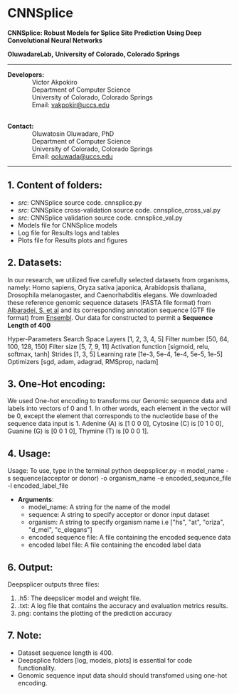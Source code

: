 # CNNSplice
**CNNSplice: Robust Models for Splice Site Prediction Using Deep Convolutional Neural Networks**


**OluwadareLab,**
**University of Colorado, Colorado Springs**

----------------------------------------------------------------------
**Developers:** <br />
		 &nbsp;&nbsp;&nbsp;&nbsp;&nbsp;&nbsp;&nbsp;&nbsp;&nbsp;&nbsp;&nbsp;&nbsp;&nbsp;&nbsp;Victor Akpokiro<br />
		 &nbsp;&nbsp;&nbsp;&nbsp;&nbsp;&nbsp;&nbsp;&nbsp;&nbsp;&nbsp;&nbsp;&nbsp;&nbsp;&nbsp;Department of Computer Science <br />
		 &nbsp;&nbsp;&nbsp;&nbsp;&nbsp;&nbsp;&nbsp;&nbsp;&nbsp;&nbsp;&nbsp;&nbsp;&nbsp;&nbsp;University of Colorado, Colorado Springs <br />
		 &nbsp;&nbsp;&nbsp;&nbsp;&nbsp;&nbsp;&nbsp;&nbsp;&nbsp;&nbsp;&nbsp;&nbsp;&nbsp;&nbsp;Email: vakpokir@uccs.edu <br /><br />

**Contact:** <br />
		 &nbsp;&nbsp;&nbsp;&nbsp;&nbsp;&nbsp;&nbsp;&nbsp;&nbsp;&nbsp;&nbsp;&nbsp;&nbsp;&nbsp;Oluwatosin Oluwadare, PhD <br />
		 &nbsp;&nbsp;&nbsp;&nbsp;&nbsp;&nbsp;&nbsp;&nbsp;&nbsp;&nbsp;&nbsp;&nbsp;&nbsp;&nbsp;Department of Computer Science <br />
		 &nbsp;&nbsp;&nbsp;&nbsp;&nbsp;&nbsp;&nbsp;&nbsp;&nbsp;&nbsp;&nbsp;&nbsp;&nbsp;&nbsp;University of Colorado, Colorado Springs <br />
		 &nbsp;&nbsp;&nbsp;&nbsp;&nbsp;&nbsp;&nbsp;&nbsp;&nbsp;&nbsp;&nbsp;&nbsp;&nbsp;&nbsp;Email: ooluwada@uccs.edu 
    
--------------------------------------------------------------------	

**1.	Content of folders:**
-----------------------------------------------------------	
* *src*: CNNSplice source code. cnnsplice.py <br />
* *src*: CNNSplice cross-validation source code. cnnsplice_cross_val.py<br />
* *src*: CNNSplice validation source code. cnnsplice_val.py <br />
* Models file for CNNSplice models <br />
* Log file for Results logs and tables <br />
* Plots file for Results plots and figures <br />


**2.	Datasets:**
-----------------------------------------------------------
In our research, we utilized five carefully selected datasets from organisms, namely: Homo sapiens, Oryza sativa japonica, Arabidopsis thaliana, Drosophila melanogaster, and Caenorhabditis elegans. We downloaded these reference genomic sequence datasets (FASTA file format) from [Albaradei, S. et al](https://pubmed.ncbi.nlm.nih.gov/32550561/) and its corresponding annotation sequence (GTF file format) from [Ensembl](https://uswest.ensembl.org/index.html). Our data for constructed to permit a 
**Sequence Length of 400**

Hyper-Parameters	Search Space
Layers	[1, 2, 3, 4, 5]
Filter number	[50, 64, 100, 128, 150]
Filter size	[5, 7, 9, 11]
Activation function	[sigmoid, relu, softmax, tanh]
Strides	[1, 3, 5]
Learning rate	[1e-3, 5e-4, 1e-4, 5e-5, 1e-5]
Optimizers	[sgd, adam, adagrad, RMSprop, nadam]



**3.	One-Hot encoding:**
-----------------------------------------------------------

We used One-hot encoding to transforms our Genomic sequence data and labels into vectors of 0 and 1. In other words, each element in the vector will be 0, except the element that corresponds to the nucleotide base of the sequence data input is 1. Adenine (A) is [1 0 0 0], Cytosine (C) is [0 1 0 0], Guanine (G) is [0 0 1 0], Thymine (T) is [0 0 0 1].


**4.	Usage:**
----------------------------------------------------------- 
Usage: To use, type in the terminal python deepsplicer.py -n model_name -s sequence(acceptor or donor) -o organism_name -e encoded_sequnce_file -l encoded_label_file <br /> 	
                          		
                              
* **Arguments**: <br />	
	* model_name: A string for the name of the model <br />
	* sequence: A string to specify acceptor or donor input dataset<br />
	* organism: A string to specify organism name i.e ["hs", "at", "oriza", "d_mel", "c_elegans"] <br />
	* encoded sequence file: A file containing the encoded sequence data <br />
	* encoded label file: A file containing the encoded label data <br />



**6.	Output:**
-----------------------------------------------------------
Deepsplicer outputs three files: 

1. .h5: The deepslicer model and weight file.
2. .txt: A log file that contains the accuracy and evaluation metrics results.
3. png: contains the plotting of the prediction accuracy


**7.	Note:**
-----------------------------------------------------------
* Dataset sequence length is 400.
* Deepsplice folders [log, models, plots] is essential for code functionality.
* Genomic sequence input data should should transfomed using one-hot encoding.

